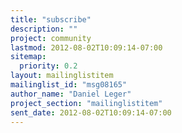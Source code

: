 ```yaml
---
title: "subscribe"
description: ""
project: community
lastmod: 2012-08-02T10:09:14-07:00
sitemap:
  priority: 0.2
layout: mailinglistitem
mailinglist_id: "msg08165"
author_name: "Daniel Leger"
project_section: "mailinglistitem"
sent_date: 2012-08-02T10:09:14-07:00
---
```


